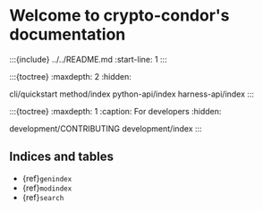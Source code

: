 # Welcome to crypto-condor's documentation

:::{include} ../../README.md
:start-line: 1
:::

:::{toctree}
:maxdepth: 2
:hidden:

cli/quickstart
method/index
python-api/index
harness-api/index
:::

:::{toctree}
:maxdepth: 1
:caption: For developers
:hidden:

development/CONTRIBUTING
development/index
:::

## Indices and tables

- {ref}`genindex`
- {ref}`modindex`
- {ref}`search`
